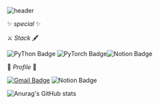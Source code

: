 ![header](https://capsule-render.vercel.app/api?type=waving&color=gradient&height=270&section=header&text=✋Sumsum%20Oksusu👌&fontSize=85)

✨ _special_ ✨

⚔ _Stack_ 🖋


![PyThon Badge](https://img.shields.io/badge/Python-blue?style=flat-square&logo=Notion&logoColor=white)  ![PyTorch Badge](https://img.shields.io/badge/PyTorch-#EE4C2C?style=flat-square&logo=PyTorch&logoColor=white)![Notion Badge](https://img.shields.io/badge/Study-yellow?style=flat-square&logo=Notion&logoColor=white&link=https://www.notion.so/Doyeon-Study-8bed26644d1e42109980d0e9dcb3102f)

💎 _Profile_ 💎


[![Gmail Badge](https://img.shields.io/badge/Gmail-d14836?style=flat-square&logo=Gmail&logoColor=white&link=mailto:mari970@naver.com)](mailto:mari970@naver.com) 
![Notion Badge](https://img.shields.io/badge/Study-yellow?style=flat-square&logo=Notion&logoColor=white&link=https://www.notion.so/Doyeon-Study-8bed26644d1e42109980d0e9dcb3102f)


![Anurag's GitHub stats](https://github-readme-stats.vercel.app/api?username=dodoyeon&&show_icons=true&theme=cobalt)

